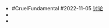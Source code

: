 - #CruelFundamental #2022-11-05 [讨论](https://github.com/CYZH1307/CruelFundamental/tree/main/homework/202211/05)
-
-